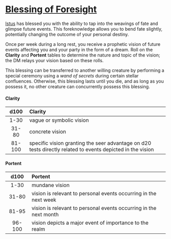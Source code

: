# [Blessing of Foresight](https://github.com/mpanighetti/dnd5e-feats/blob/main/supernatural-gifts/blessings/blessing-of-foresight.md)

[Istus](../../pantheon/istus) has blessed you with the ability to tap into the weavings of fate and glimpse future events. This foreknowledge allows you to bend fate slightly, potentially changing the outcome of your personal destiny.

Once per week during a long rest, you receive a prophetic vision of future events affecting you and your party in the form of a dream. Roll on the **Clarity** and **Portent** tables to determine the nature and topic of the vision; the DM relays your vision based on these rolls.

This blessing can be transferred to another willing creature by performing a special ceremony using a _wand of secrets_ during certain stellar confluences. Otherwise, this blessing lasts until you die, and as long as you possess it, no other creature can concurrently possess this blessing.

#### Clarity
|  d100  | Clarity |
|:------:|:--------|
|  1-30  | vague or symbolic vision |
|  31-80 | concrete vision |
| 81-100 | specific vision granting the seer advantage on d20 tests directly related to events depicted in the vision |

#### Portent
|  d100  | Portent |
|:------:|:--------|
|  1-30  | mundane vision |
|  31-80 | vision is relevant to personal events occurring in the next week |
|  81-95 | vision is relevant to personal events occurring in the next month |
| 96-100 | vision depicts a major event of importance to the realm |
